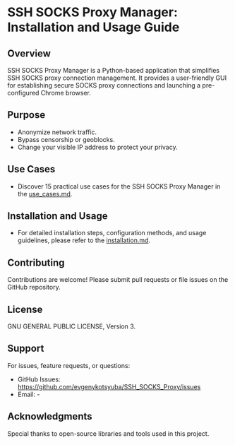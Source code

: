 # SSH SOCKS Proxy Manager: Installation and Usage Guide

## Overview

SSH SOCKS Proxy Manager is a Python-based application that simplifies SSH SOCKS proxy connection management. It provides a user-friendly GUI for establishing secure SOCKS proxy connections and launching a pre-configured Chrome browser.

## Purpose

- Anonymize network traffic.
- Bypass censorship or geoblocks.
- Change your visible IP address to protect your privacy.

## Use Cases

- Discover 15 practical use cases for the SSH SOCKS Proxy Manager in the [use_cases.md](https://github.com/evgenykotsyuba/SSH_SOCKS_Proxy/blob/main/documentation/use_cases.md).

## Installation and Usage

- For detailed installation steps, configuration methods, and usage guidelines, please refer to the [installation.md](https://github.com/evgenykotsyuba/SSH_SOCKS_Proxy/blob/main/documentation/installation.md).

## Contributing

Contributions are welcome! Please submit pull requests or file issues on the GitHub repository.

## License

GNU GENERAL PUBLIC LICENSE, Version 3.

## Support

For issues, feature requests, or questions:

- GitHub Issues: https://github.com/evgenykotsyuba/SSH_SOCKS_Proxy/issues
- Email: -

## Acknowledgments

Special thanks to open-source libraries and tools used in this project.